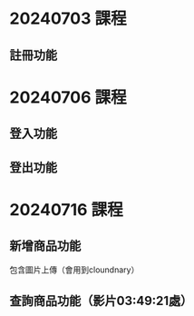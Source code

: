 # 20240703 課程
## 註冊功能

# 20240706 課程
## 登入功能
## 登出功能

# 20240716 課程
## 新增商品功能
包含圖片上傳（會用到cloundnary）
## 查詢商品功能（影片03:49:21處）
